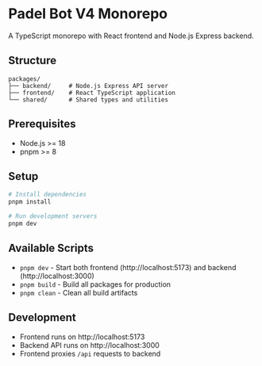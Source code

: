 # Padel Bot V4 Monorepo

A TypeScript monorepo with React frontend and Node.js Express backend.

## Structure

```
packages/
├── backend/     # Node.js Express API server
├── frontend/    # React TypeScript application
└── shared/      # Shared types and utilities
```

## Prerequisites

- Node.js >= 18
- pnpm >= 8

## Setup

```bash
# Install dependencies
pnpm install

# Run development servers
pnpm dev
```

## Available Scripts

- `pnpm dev` - Start both frontend (http://localhost:5173) and backend (http://localhost:3000)
- `pnpm build` - Build all packages for production
- `pnpm clean` - Clean all build artifacts

## Development

- Frontend runs on http://localhost:5173
- Backend API runs on http://localhost:3000
- Frontend proxies `/api` requests to backend